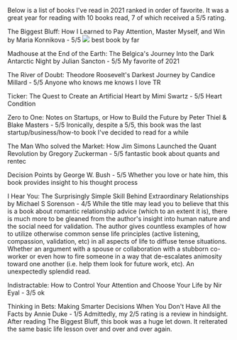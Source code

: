 Below is a list of books I've read in 2021 ranked in order of favorite. It was a great year for reading with 10 books read, 7 of which received a 5/5 rating.

The Biggest Bluff: How I Learned to Pay Attention, Master Myself, and Win by Maria Konnikova - 5/5
![](https://github.com/johnschwenck/johnschwenck.github.io/book_lists_and_reviews/book_images/biggestbluff.jpg?raw=true) best book by far

Madhouse at the End of the Earth: The Belgica's Journey Into the Dark Antarctic Night by Julian Sancton - 5/5
My favorite of 2021

The River of Doubt: Theodore Roosevelt's Darkest Journey by Candice Millard - 5/5
Anyone who knows me knows I love TR

Ticker: The Quest to Create an Artificial Heart by Mimi Swartz - 5/5
Heart Condition

Zero to One: Notes on Startups, or How to Build the Future by Peter Thiel & Blake Masters - 5/5
Ironically, despite a 5/5, this book was the last startup/business/how-to book I've decided to read for a while

The Man Who solved the Market: How Jim Simons Launched the Quant Revolution by Gregory Zuckerman - 5/5
fantastic book about quants and rentec

Decision Points by George W. Bush - 5/5
Whether you love or hate him, this book provides insight to his thought process

I Hear You: The Surprisingly Simple Skill Behind Extraordinary Relationships by Michael S Sorenson - 4/5
While the title may lead you to believe that this is a book about romantic relationship advice (which to an extent it is), there is much more to be gleaned from the author's insight into human nature and the social need for validation. The author gives countless examples of how to utilize otherwise common sense life principles (active listening, compassion, validation, etc) in all aspects of life to diffuse tense situations. Whether an argument with a spouse or collaboration with a stubborn co-worker or even how to fire someone in a way that de-escalates animosity toward one another (i.e. help them look for future work, etc). An unexpectedly splendid read.

Indistractable: How to Control Your Attention and Choose Your Life by Nir Eyal - 3/5
ok

Thinking in Bets: Making Smarter Decisions When You Don't Have All the Facts by Annie Duke - 1/5
Admittedly, my 2/5 rating is a review in hindsight. After reading The Biggest Bluff, this book was a huge let down. It reiterated the same basic life lesson over and over and over again.
